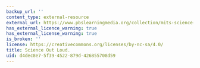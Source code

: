 ```yaml
---
backup_url: ''
content_type: external-resource
external_url: https://www.pbslearningmedia.org/collection/mits-science-out-loud/
has_external_licence_warning: true
has_external_license_warning: true
is_broken: ''
license: https://creativecommons.org/licenses/by-nc-sa/4.0/
title: Science Out Loud.
uid: d4dec8e7-5f39-4522-879d-426855708d59
---
```

